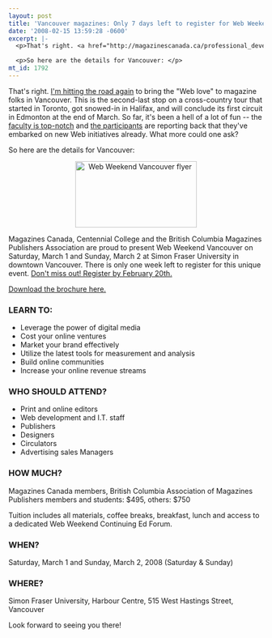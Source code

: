 ```yaml
---
layout: post
title: 'Vancouver magazines: Only 7 days left to register for Web Weekend!'
date: '2008-02-15 13:59:28 -0600'
excerpt: |-
  <p>That's right. <a href="http://magazinescanada.ca/professional_development.php?cat=webweekend">I'm hitting the road again</a> to bring the "Web love" to magazine folks in Vancouver. This is the second-last stop on a cross-country tour that started in Toronto, got snowed-in in Halifax, and will conclude its first circuit in Edmonton at the end of March. So far, it's been a hell of a lot of fun -- the <a href="http://magazinescanada.ca/professional_development.php?cat=webweekend&amp;nID=405">faculty is top-notch</a> and <a href="http://magazinescanada.ca/professional_development.php?cat=webweekend&amp;nID=436">the participants</a> are reporting back that they've embarked on new Web initiatives already. What more could one ask? </p>

  <p>So here are the details for Vancouver: </p>
mt_id: 1792
---
```

<p>That's right. <a href="http://magazinescanada.ca/professional_development.php?cat=webweekend">I'm hitting the road again</a> to bring the "Web love" to magazine folks in Vancouver. This is the second-last stop on a cross-country tour that started in Toronto, got snowed-in in Halifax, and will conclude its first circuit in Edmonton at the end of March. So far, it's been a hell of a lot of fun -- the <a href="http://magazinescanada.ca/professional_development.php?cat=webweekend&amp;nID=405">faculty is top-notch</a> and <a href="http://magazinescanada.ca/professional_development.php?cat=webweekend&amp;nID=436">the participants</a> are reporting back that they've embarked on new Web initiatives already. What more could one ask? </p>

<p>So here are the details for Vancouver: 
<!--break-->
<center><a href="http://www.flickr.com/photos/phillipadsmith/2266303007/" title="Web Weekend Vancouver flyer by phillipadsmith, on Flickr"><img src="http://farm3.static.flickr.com/2020/2266303007_17f9afd647_m.jpg" width="240" height="131" alt="Web Weekend Vancouver flyer" /></a></center></p>

<p>Magazines Canada, Centennial College and the British Columbia Magazines Publishers Association are proud to present Web Weekend Vancouver on Saturday, March 1 and Sunday, March 2 at Simon Fraser University in downtown Vancouver. There is only one week left to register for this unique event. <a href="http://magazinescanada.ca/Events/">Don't miss out! Register by February 20th.</a></p>

<p><a href="http://magazinescanada.ca/files/WW%20Vancouver%20March%201%20and%202%202008.pdf">Download the brochure here.</a></p>

<h3>LEARN TO:</h3>

<ul>
<li>Leverage the power of digital media</li>
<li>Cost your online ventures</li>
<li>Market your brand effectively</li>
<li>Utilize the latest tools for measurement and analysis</li>
<li>Build online communities</li>
<li>Increase your online revenue streams</li>
</ul>

<h3>WHO SHOULD ATTEND?</h3>

<ul>
<li>Print and online editors</li>
<li>Web development and I.T. staff</li>
<li>Publishers</li>
<li>Designers</li>
<li>Circulators</li>
<li>Advertising sales Managers</li>
</ul>

<h3>HOW MUCH?</h3>

<p>Magazines Canada members, British Columbia Association of Magazines Publishers members and students: $495, others: $750</p>

<p>Tuition includes all materials, coffee breaks, breakfast, lunch and access to a dedicated Web Weekend Continuing Ed Forum.</p>

<h3>WHEN?</h3>

<p>Saturday, March 1 and Sunday, March 2, 2008 (Saturday &amp; Sunday)</p>

<h3>WHERE?</h3>

<p>Simon Fraser University, Harbour Centre, 515 West Hastings Street, Vancouver</p>

<p>Look forward to seeing you there! </p>
